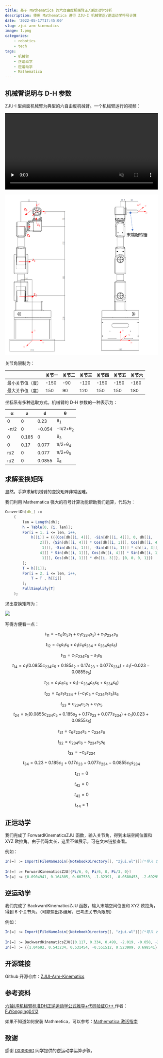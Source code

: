 ```yaml
---
title: 基于 Mathematica 的六自由度机械臂正/逆运动学分析
description: 使用 Mathematica 进行 ZJU-I 机械臂正/逆运动学符号计算
date: '2022-05-17T17:45:00'
slug: zjui-arm-kinematics
image: 1.png
categories:
    - robotics
    - tech
tags:
    - 机械臂
    - 正运动学
    - 逆运动学
    - Mathematica
---
```


## 机械臂说明与 D-H 参数

ZJU-I 型桌面机械臂为典型的六自由度机械臂。一个机械臂运行的视频：

<video controls muted preload="none" style="width: 100%;">
    <source src="1.mp4" type="video/mp4">
</video>

![](2.png)

关节角限制为：

| | 关节一 | 关节二 | 关节三 | 关节四 | 关节五 | 关节六 |
| ---- | ----- | ----- | ----- | ----- | ----- | ----- |
| 最小关节值（度） | -150 | -90 | -120 | -150 | -150 | -180 |
| 最大关节值（度） | 150 | 90 | 120 | 150 | 150 | 180 |

坐标系有多种选取方式。机械臂的 D-H 参数的一种表示为：

| α    | a     | d      | θ                  |
| ---- | ----- | ------ | ------------------ |
| 0    | 0     | 0.23   | θ<sub>1</sub>      |
| -π/2 | 0     | -0.054 | -π/2+θ<sub>2</sub> |
| 0    | 0.185 | 0      | θ<sub>3</sub>      |
| 0    | 0.17  | 0.077  | π/2+θ<sub>4</sub>  |
| π/2  | 0     | 0.077  | π/2+θ<sub>5</sub>  |
| π/2  | 0     | 0.0855 | θ<sub>6</sub>      |

## 求解变换矩阵

显然，手算求解机械臂的变换矩阵非常困难。

我们利用 Mathematica 强大的符号计算功能帮助我们运算，代码为：

```mathematica
ConvertDh[dh_] :=
    (
        len = Length[dh];
        h = Table[0, {i, len}];
        For[i = 1, i <= len, i++,
            h[[i]] = ({{Cos[dh[[i, 4]]], -Sin[dh[[i, 4]]], 0, dh[[i, 
                2]]}, {Sin[dh[[i, 4]]] * Cos[dh[[i, 1]]], Cos[dh[[i, 4]]] * Cos[dh[[i,
                 1]]], -Sin[dh[[i, 1]]], -Sin[dh[[i, 1]]] * dh[[i, 3]]}, {Sin[dh[[i, 
                4]]] * Sin[dh[[i, 1]]], Cos[dh[[i, 4]]] * Sin[dh[[i, 1]]], Cos[dh[[i,
                 1]]], Cos[dh[[i, 1]]] * dh[[i, 3]]}, {0, 0, 0, 1}})
        ];
        T = h[[1]];
        For[i = 2, i <= len, i++,
            T = T . h[[i]]
        ];
        FullSimplify[T]
    );
```

求出变换矩阵为：

![](https://latex.codecogs.com/svg.image?\left[\begin{array}{cccc}-c_{6}\left(c_{5}&space;s_{1}&plus;c_{1}&space;c_{234}&space;s_{5}\right)&plus;c_{1}&space;s_{234}&space;s_{6}&space;&&space;c_{5}&space;s_{1}&space;s_{6}&plus;c_{1}\left(c_{6}&space;s_{234}&plus;c_{234}&space;s_{5}&space;s_{6}\right)&space;&&space;c_{1}&space;c_{234}&space;c_{5}-s_{1}&space;s_{5}&space;&&space;c_{1}\left(0.0855&space;c_{234}&space;c_{5}&plus;0.185&space;s_{2}&plus;0.17&space;s_{23}&plus;0.077&space;s_{234}\right)&plus;s_{1}\left(-0.023-0.0855&space;s_{5}\right)&space;\\c_{1}&space;c_{5}&space;c_{6}&plus;s_{1}\left(-c_{234}&space;c_{6}&space;s_{5}&plus;s_{234}&space;s_{6}\right)&space;&&space;c_{6}&space;s_{1}&space;s_{234}&plus;\left(-c_{1}&space;c_{5}&plus;c_{234}&space;s_{1}&space;s_{5}\right)&space;s_{6}&space;&&space;c_{234}&space;c_{5}&space;s_{1}&plus;c_{1}&space;s_{5}&space;&&space;s_{1}\left(0.0855&space;c_{234}&space;c_{5}&plus;0.185&space;s_{2}&plus;0.17&space;s_{23}&plus;0.077&space;s_{234}\right)&plus;c_{1}\left(0.023&plus;0.0855&space;s_{5}\right)&space;\\c_{6}&space;s_{234}&space;s_{5}&plus;c_{234}&space;s_{6}&space;&&space;c_{234}&space;c_{6}-s_{234}&space;s_{5}&space;s_{6}&space;&&space;-c_{5}&space;s_{234}&space;&&space;0.23&plus;0.185&space;c_{2}&plus;0.17&space;c_{23}&plus;0.077&space;c_{234}-0.0855&space;c_{5}&space;s_{234}&space;\\0&space;&&space;0&space;&&space;0&space;&&space;1\end{array}\right])

写得方便看一点：

$$ t_{11} = -c_{6}\left(c_{5} s_{1}+c_{1} c_{234} s_{5}\right)+c_{1} s_{234} s_{6} $$

$$ t_{12} = c_{5} s_{1} s_{6}+c_{1}\left(c_{6} s_{234}+c_{234} s_{5} s_{6}\right) $$

$$ t_{13} = c_{1} c_{234} c_{5}-s_{1} s_{5} $$

$$ t_{14} = c_{1}\left(0.0855 c_{234} c_{5}+0.185 s_{2}+0.17 s_{23}+0.077 s_{234}\right)+s_{1}\left(-0.023-0.0855 s_{5}\right) $$

$$ t_{21} = c_{1} c_{5} c_{6}+s_{1}\left(-c_{234} c_{6} s_{5}+s_{234} s_{6}\right) $$

$$ t_{22} = c_{6} s_{1} s_{234}+\left(-c_{1} c_{5}+c_{234} s_{1} s_{5}\right) s_{6} $$

$$ t_{23} = c_{234} c_{5} s_{1}+c_{1} s_{5} $$

$$ t_{24} = s_{1}\left(0.0855 c_{234} c_{5}+0.185 s_{2}+0.17 s_{23}+0.077 s_{234}\right)+c_{1}\left(0.023+0.0855 s_{5}\right) $$

$$ t_{31} = c_{6} s_{234} s_{5}+c_{234} s_{6} $$

$$ t_{32} = c_{234} c_{6}-s_{234} s_{5} s_{6} $$

$$ t_{33} = -c_{5} s_{234} $$

$$ t_{34} = 0.23+0.185 c_{2}+0.17 c_{23}+0.077 c_{234}-0.0855 c_{5} s_{234} $$

$$ t_{41} = 0 $$

$$ t_{42} = 0 $$

$$ t_{43} = 0 $$

$$ t_{44} = 1 $$

## 正运动学

我们完成了 ForwardKinematicsZJU 函数，输入关节角，得到末端空间位置和 XYZ 欧拉角。由于代码太长，这里不做展示，可在文末链接查看。

例如：

```mathematica {linenos=false}
In[=] := Import[FileNameJoin[{NotebookDirectory[], "zjui.wl"}]](*导入 zjui.wl*)

In[=] := ForwardKinematicsZJU[{Pi/6, 0, Pi/6, 0, Pi/3, 0}]
In[=] := {0.0904941, 0.164305, 0.607533, -1.82391, -0.0580453, -2.69295}
```

## 逆运动学

我们完成了 BackwardKinematicsZJU 函数，输入末端空间位置和 XYZ 欧拉角，得到 6 个关节角。（可能输出多组解，已考虑关节角限制）

例如：

```mathematica {linenos=false}
In[=] := Import[FileNameJoin[{NotebookDirectory[], "zjui.wl"}]](*导入 zjui.wl*)

In[=] := BackwardKinematicsZJU[{0.117, 0.334, 0.499, -2.019, -0.058, -2.190}]
In[=] := {{1.04692, 0.543234, 0.531454, -0.551512, 0.523909, 0.698541}, {1.04692, 1.05169, -0.531454, 0.00294118, 0.523909, 0.698541}}
```

## 开源链接

Github 开源仓库：[ZJUI-Arm-Kinematics](https://github.com/Mythologyli/ZJUI-Arm-Kinematics)

## 参考资料

[六轴UR机械臂标准DH正逆运动学公式推导+代码验证C++
](https://blog.csdn.net/sinat_32804425/article/details/122125911) 作者：[FuYongqing0412](https://blog.csdn.net/sinat_32804425?type=blog)

如果不知道如何安装 Mathmetica，可以参考：[Mathematica 激活指南
](https://tiebamma.github.io/InstallTutorial/)

## 致谢

感谢 [DX3906G](https://github.com/DX3906G) 同学提供的逆运动学运算步骤。